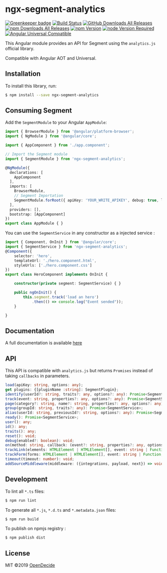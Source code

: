 # ngx-segment-analytics

[![Greenkeeper badge](https://badges.greenkeeper.io/opendecide/ngx-segment-analytics.svg)](https://greenkeeper.io/)
[![Build Status](https://travis-ci.org/opendecide/ngx-segment-analytics.svg?branch=master)](https://travis-ci.org/opendecide/ngx-segment-analytics)
[![GitHub Downloads All Releases](https://img.shields.io/github/downloads/opendecide/ngx-segment-analytics/total.svg)](https://github.com/opendecide/ngx-segment-analytics)
[![npm Downloads All Releases](https://img.shields.io/npm/dw/ngx-segment-analytics.svg)](https://www.npmjs.com/package/ngx-segment-analytics)
[![npm Version](https://img.shields.io/npm/v/ngx-segment-analytics.svg)](https://www.npmjs.com/package/ngx-segment-analytics)
[![node Version Required](https://img.shields.io/node/v/ngx-segment-analytics.svg)](https://www.npmjs.com/package/ngx-segment-analytics)
[![Angular Universal Compatible](https://img.shields.io/badge/angular-universal-brightgreen.svg)](https://universal.angular.io/)

This Angular module provides an API for Segment using the `analytics.js` official library.

Compatible with Angular AOT and Universal.

## Installation

To install this library, run:

```bash
$ npm install --save ngx-segment-analytics
```

## Consuming Segment

Add the `SegmentModule` to your Angular `AppModule`:

```typescript
import { BrowserModule } from '@angular/platform-browser';
import { NgModule } from '@angular/core';

import { AppComponent } from './app.component';

// Import the Segment module
import { SegmentModule } from 'ngx-segment-analytics';

@NgModule({
  declarations: [
    AppComponent
  ],
  imports: [
    BrowserModule,
    // Segment Importation
    SegmentModule.forRoot({ apiKey: 'YOUR_WRITE_APIKEY', debug: true, loadOnInitialization: true })
  ],
  providers: [],
  bootstrap: [AppComponent]
})
export class AppModule { }
```

You can use the `SegmentService` in any constructor as a injected service :

```typescript
import { Component, OnInit } from '@angular/core';
import { SegmentService } from 'ngx-segment-analytics';
@Component({
    selector: 'hero',
    templateUrl: './hero.component.html',
    styleUrls: ['./hero.component.css']
})
export class HeroComponent implements OnInit {

    constructor(private segment: SegmentService) { }

    public ngOnInit() {
        this.segment.track('load an hero')
            .then(() => console.log("Event sended"));
    }

}
```

## Documentation

A full documentation is available [here](https://opendecide.github.io/ngx-segment-analytics/)

## API

This API is compatible with `analytics.js` but returns `Promises` instead of taking `callbacks` in parameters.

```typescript
load(apiKey: string, options: any);
get plugins: {[pluginName :string]: SegmentPlugin};
identify(userId?: string, traits?: any, options?: any): Promise<SegmentService>;
track(event: string, properties?: any, options?: any): Promise<SegmentService>;
page(category?: string, name?: string, properties?: any, options?: any): Promise<SegmentService>;
group(groupId: string, traits?: any): Promise<SegmentService>;
alias(userId: string, previousId?: string, options?: any): Promise<SegmentService>;
ready(): Promise<SegmentService>;
user(): any;
id(): any;
traits(): any;
reset(): void;
debug(enabled?: boolean): void;
on(method: string, callback: (event?: string, properties?: any, options?: any) => any): void;
trackLink(elements: HTMLElement | HTMLElement[], event: string | Function, properties?: Object | Function): void;
trackForm(forms: HTMLElement | HTMLElement[], event: string | Function, properties?: Object | Function): void;
timeout(timeout: number): void;
addSourceMiddleware(middleware: ({integrations, payload, next}) => void): void;
```

## Development

To lint all `*.ts` files:

```bash
$ npm run lint
```

To generate all `*.js`, `*.d.ts` and `*.metadata.json` files:

```bash
$ npm run build
```

To publish on npmjs registry :
```bash
$ npm publish dist
```


## License

MIT ©2019 [OpenDecide](https://www.opendecide.com)
